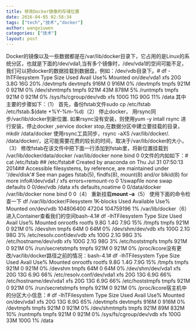 ```yaml
---
title: 修改Docker镜像的存储位置
date: 2016-04-05 02:58:34
tags: ["tech","技术","docker"]
author: wangxiuwen
categories: ["技术"]
layout: post
---
```


Docker的镜像以及一些数据都是在/var/lib/docker目录下，它占用的是Linux的系统分区，也就是下面的/dev/vda1,当有多个镜像时，/dev/vda1的空间可能不足，我们可以把docker的数据挂载到数据盘，例如：/dev/vdb目录下。# df -lhTFilesystem     Type      Size  Used Avail Use% Mounted on/dev/vda1      xfs        20G  3.8G   16G  20% /devtmpfs       devtmpfs  916M     0  916M   0% /devtmpfs          tmpfs     921M     0  921M   0% /dev/shmtmpfs          tmpfs     921M   43M  878M   5% /runtmpfs          tmpfs     921M     0  921M   0% /sys/fs/cgroup/dev/vdb       xfs       100G   11G   90G  11% /data         其中主要的步骤如下：（1）       首先，备份fstab文件sudo cp /etc/fstab /etc/fstab.$(date +%Y-%m-%d)（2）       停止docker， 用rsync同步/var/lib/docker到新位置.        如果rsync没有安装，则使用yum -y intall rsync 进行安装，停止docker ,service docker stop,在数据分区中建立要挂载的目录，mkdir /data/docker 使用rsync工具同步，rsync -aXS /var/lib/docker/.  /data/docker/，这可能需要花费的较长的时间，取决于/var/lib/docker的大小，（3）       修改fstab在该文件中把下面一行添加到fstab里，将新位置挂载到 /var/lib/docker/data/docker /var/lib/docker  none bind 0 0文件的内如如下：# cat /etc/fstab ## /etc/fstab# Created by anaconda on Thu Jul 31 07:50:13 2014## Accessible filesystems, by reference, are maintained under '/dev/disk'# See man pages fstab(5), findfs(8), mount(8) and/or blkid(8) for more info#/dev/vda1                  /                       xfs     errors=remount-ro 0 1/swapfile                none                    swap    defaults        0 0/dev/vdb /data xfs defaults,noatime 0 0/data/docker /var/lib/docker  none bind 0 0（4）       重新挂载**mount –a**（5）       使用下面的命令检查一下   df /var/lib/docker/Filesystem     1K-blocks  Used Available Use% Mounted on/dev/vdb       104806400 47204 104759196   1% /var/lib/docker（6）进入Container查看我们的空间bash-4.1# df -lhTFilesystem    Type    Size  Used Avail Use% Mounted onrootfs      rootfs    9.8G  1.4G  7.9G  15% /tmpfs        tmpfs    921M     0  921M   0% /devshm          tmpfs     64M     0   64M   0% /dev/shm/dev/vdb       xfs    100G  2.1G   98G   3% /etc/resolv.conf/dev/vdb       xfs    100G  2.1G   98G   3% /etc/hostname/dev/vdb       xfs    100G  2.1G   98G   3% /etc/hoststmpfs        tmpfs    921M     0  921M   0% /run/secretstmpfs        tmpfs    921M     0  921M   0% /proc/kcore没有更改/var/lib/docker路径之前的情况：bash-4.1# df -lhTFilesystem    Type    Size  Used Avail Use% Mounted onrootfs      rootfs    9.8G  1.4G  7.9G  15% /tmpfs        tmpfs    921M     0  921M   0% /devshm          tmpfs     64M     0   64M   0% /dev/shm/dev/vda1      xfs     20G   13G  6.9G  66% /etc/resolv.conf/dev/vda1      xfs     20G   13G  6.9G  66% /etc/hostname/dev/vda1      xfs     20G   13G  6.9G  66% /etc/hoststmpfs        tmpfs    921M     0  921M   0% /run/secretstmpfs        tmpfs    921M     0  921M   0% /proc/kcore宿主机中的分区大小信息：# df -lhTFilesystem     Type      Size  Used Avail Use% Mounted on/dev/vda1      xfs        20G   13G  6.9G  65% /devtmpfs       devtmpfs  916M     0  916M   0% /devtmpfs          tmpfs     921M     0  921M   0% /dev/shmtmpfs          tmpfs     921M   89M  832M  10% /runtmpfs          tmpfs     921M     0  921M   0% /sys/fs/cgroup/dev/vdb       xfs       100G   33M  100G   1% /data
